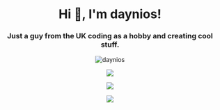<h1 align="center">Hi 👋, I'm daynios!</h1>
<h3 align="center">Just a guy from the UK coding as a hobby and creating cool stuff.</h3>

<p align="center"> <img src="https://komarev.com/ghpvc/?username=daynios" alt="daynios" /> </p>

<p align="center"><img align="center" s<p align="center"><img align="center" src="https://github-readme-stats.vercel.app/api/top-langs/?username=Daynios&layout=compact&text_color=5baddf&icon_color=FFF&theme=tokyonight""></p>
<p align="center"><img align="center" src="https://github-readme-stats.vercel.app/api?username=Daynios&show_icons=true&text_color=5baddf&icon_color=FFF&theme=tokyonight""></p>

<p align="center"><img align="center" src="https://lanyard.cnrad.dev/api/360465571042820107""></p>
